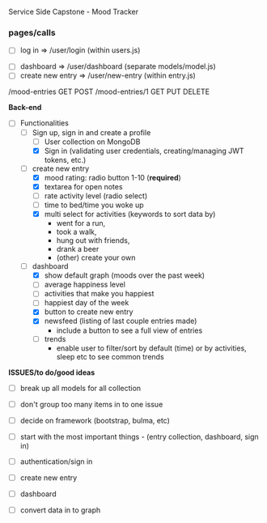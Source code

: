 Service Side Capstone - Mood Tracker

### pages/calls
- [ ] log in => /user/login (within users.js)
<!-- - [ ] create account => /user/create-account -->
<!-- - [ ] account setting => /account -->
- [ ] dashboard => /user/dashboard (separate models/model.js)
- [ ] create new entry => /user/new-entry (within entry.js)

/mood-entries
  GET
  POST
/mood-entries/1
  GET
  PUT
  DELETE

**Back-end**

- [ ] Functionalities
  - [ ] Sign up, sign in and create a profile
    - [ ] User collection on MongoDB
    <!-- - [ ] Sign up (user creation, profile & info validation, etc.) -->
    - [x] Sign in (validating user credentials, creating/managing JWT tokens, etc.)
    <!-- - [ ] Account settings page -->
      <!-- - [ ] set reminders to fill in an entry -->
      <!-- - [ ] photo, name, phone number, permission for SMS, reminders -->
  - [ ] create new entry
    - [x] mood rating: radio button 1-10 (**required**)
    - [x] textarea for open notes
    - [ ] rate activity level (radio select)
    - [ ] time to bed/time you woke up
    - [x] multi select for activities (keywords to sort data by)
      - went for a run,
      - took a walk,
      - hung out with friends,
      - drank a beer
      - (other) create your own
  - [ ] dashboard
    - [x] show default graph (moods over the past week)
    - [ ] average happiness level
    - [ ] activities that make you happiest
    - [ ] happiest day of the week
    - [x] button to create new entry
    - [x] newsfeed (listing of last couple entries made)
      - include a button to see a full view of entries
    - [ ] trends
      - enable user to filter/sort by default (time) or by activities, sleep etc to see common trends



**ISSUES/to do/good ideas**

- [ ] break up all models for all collection
- [ ] don't group too many items in to one issue
- [ ] decide on framework (bootstrap, bulma, etc)
- [ ] start with the most important things - (entry collection, dashboard, sign in)

- [ ] authentication/sign in
- [ ] create new entry
- [ ] dashboard
- [ ] convert data in to graph
